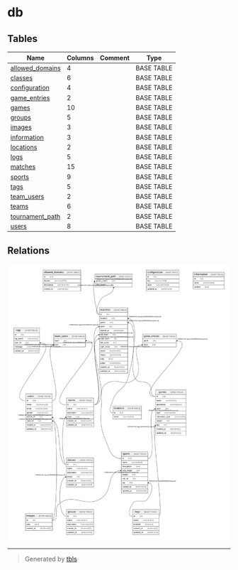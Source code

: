 # db

## Tables

| Name | Columns | Comment | Type |
| ---- | ------- | ------- | ---- |
| [allowed_domains](allowed_domains.md) | 4 |  | BASE TABLE |
| [classes](classes.md) | 6 |  | BASE TABLE |
| [configuration](configuration.md) | 4 |  | BASE TABLE |
| [game_entries](game_entries.md) | 2 |  | BASE TABLE |
| [games](games.md) | 10 |  | BASE TABLE |
| [groups](groups.md) | 5 |  | BASE TABLE |
| [images](images.md) | 3 |  | BASE TABLE |
| [information](information.md) | 3 |  | BASE TABLE |
| [locations](locations.md) | 2 |  | BASE TABLE |
| [logs](logs.md) | 5 |  | BASE TABLE |
| [matches](matches.md) | 15 |  | BASE TABLE |
| [sports](sports.md) | 9 |  | BASE TABLE |
| [tags](tags.md) | 5 |  | BASE TABLE |
| [team_users](team_users.md) | 2 |  | BASE TABLE |
| [teams](teams.md) | 6 |  | BASE TABLE |
| [tournament_path](tournament_path.md) | 2 |  | BASE TABLE |
| [users](users.md) | 8 |  | BASE TABLE |

## Relations

![er](schema.svg)

---

> Generated by [tbls](https://github.com/k1LoW/tbls)
